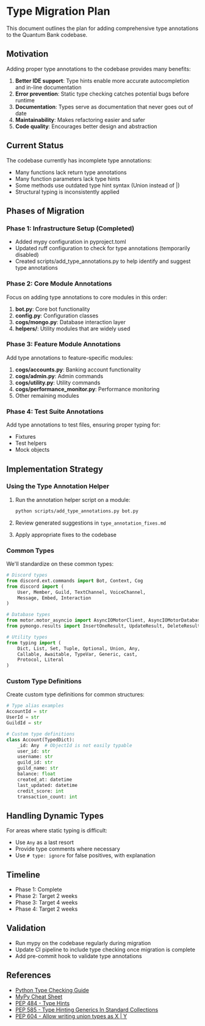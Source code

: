# Type Migration Plan

This document outlines the plan for adding comprehensive type annotations to the Quantum Bank codebase.

## Motivation

Adding proper type annotations to the codebase provides many benefits:

1. **Better IDE support**: Type hints enable more accurate autocompletion and in-line documentation
2. **Error prevention**: Static type checking catches potential bugs before runtime
3. **Documentation**: Types serve as documentation that never goes out of date
4. **Maintainability**: Makes refactoring easier and safer
5. **Code quality**: Encourages better design and abstraction

## Current Status

The codebase currently has incomplete type annotations:

- Many functions lack return type annotations
- Many function parameters lack type hints
- Some methods use outdated type hint syntax (Union instead of |)
- Structural typing is inconsistently applied

## Phases of Migration

### Phase 1: Infrastructure Setup (Completed)

- Added mypy configuration in pyproject.toml
- Updated ruff configuration to check for type annotations (temporarily disabled)
- Created scripts/add_type_annotations.py to help identify and suggest type annotations

### Phase 2: Core Module Annotations

Focus on adding type annotations to core modules in this order:

1. **bot.py**: Core bot functionality
2. **config.py**: Configuration classes
3. **cogs/mongo.py**: Database interaction layer
4. **helpers/**: Utility modules that are widely used

### Phase 3: Feature Module Annotations

Add type annotations to feature-specific modules:

1. **cogs/accounts.py**: Banking account functionality
2. **cogs/admin.py**: Admin commands
3. **cogs/utility.py**: Utility commands
4. **cogs/performance_monitor.py**: Performance monitoring
5. Other remaining modules

### Phase 4: Test Suite Annotations

Add type annotations to test files, ensuring proper typing for:

- Fixtures
- Test helpers
- Mock objects

## Implementation Strategy

### Using the Type Annotation Helper

1. Run the annotation helper script on a module:
   ```bash
   python scripts/add_type_annotations.py bot.py
   ```

2. Review generated suggestions in `type_annotation_fixes.md`

3. Apply appropriate fixes to the codebase

### Common Types

We'll standardize on these common types:

```python
# Discord types
from discord.ext.commands import Bot, Context, Cog
from discord import (
    User, Member, Guild, TextChannel, VoiceChannel,
    Message, Embed, Interaction
)

# Database types
from motor.motor_asyncio import AsyncIOMotorClient, AsyncIOMotorDatabase, AsyncIOMotorCollection
from pymongo.results import InsertOneResult, UpdateResult, DeleteResult

# Utility types
from typing import (
    Dict, List, Set, Tuple, Optional, Union, Any,
    Callable, Awaitable, TypeVar, Generic, cast,
    Protocol, Literal
)
```

### Custom Type Definitions

Create custom type definitions for common structures:

```python
# Type alias examples
AccountId = str
UserId = str
GuildId = str

# Custom type definitions
class Account(TypedDict):
    _id: Any  # ObjectId is not easily typable
    user_id: str
    username: str
    guild_id: str
    guild_name: str
    balance: float
    created_at: datetime
    last_updated: datetime
    credit_score: int
    transaction_count: int
```

## Handling Dynamic Types

For areas where static typing is difficult:

- Use `Any` as a last resort
- Provide type comments where necessary
- Use `# type: ignore` for false positives, with explanation

## Timeline

- Phase 1: Complete
- Phase 2: Target 2 weeks
- Phase 3: Target 4 weeks
- Phase 4: Target 2 weeks

## Validation

- Run mypy on the codebase regularly during migration
- Update CI pipeline to include type checking once migration is complete
- Add pre-commit hook to validate type annotations

## References

- [Python Type Checking Guide](https://realpython.com/python-type-checking/)
- [MyPy Cheat Sheet](https://mypy.readthedocs.io/en/stable/cheat_sheet_py3.html)
- [PEP 484 - Type Hints](https://peps.python.org/pep-0484/)
- [PEP 585 - Type Hinting Generics In Standard Collections](https://peps.python.org/pep-0585/)
- [PEP 604 - Allow writing union types as X | Y](https://peps.python.org/pep-0604/)
